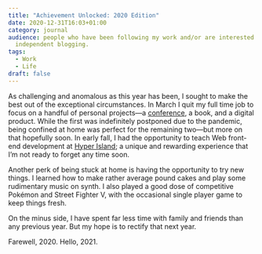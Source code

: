 ```yaml
---
title: "Achievement Unlocked: 2020 Edition"
date: 2020-12-31T16:03+01:00
category: journal
audience: people who have been following my work and/or are interested in
  independent blogging.
tags:
  - Work
  - Life
draft: false
---
```

As challenging and anomalous as this year has been, I sought to make the best out of the exceptional circumstances. In March I quit my full time job to focus on a handful of personal projects—a [conference](https://swiftandfika.com/), a book, and a digital product. While the first was indefinitely postponed due to the pandemic, being confined at home was perfect for the remaining two—but more on that hopefully soon. In early fall, I had the opportunity to teach Web front-end development at [Hyper Island](https://www.hyperisland.com/programs-and-courses/frontend-developer); a unique and rewarding experience that I’m not ready to forget any time soon.

Another perk of being stuck at home is having the opportunity to try new things. I learned how to make rather average pound cakes and play some rudimentary music on synth. I also played a good dose of competitive Pokémon and Street Fighter V, with the occasional single player game to keep things fresh.

On the minus side, I have spent far less time with family and friends than any previous year. But my hope is to rectify that next year.

Farewell, 2020. Hello, 2021.